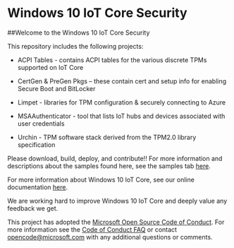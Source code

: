Windows 10 IoT Core Security
==============

##Welcome to the Windows 10 IoT Core Security

This repository includes the following projects:

* ACPI Tables - contains ACPI tables for the various discrete TPMs supported on IoT Core

* CertGen & PreGen Pkgs – these contain cert and setup info for enabling Secure Boot and BitLocker

* Limpet - libraries for TPM configuration & securely connecting to Azure

* MSAAuthenticator - tool that lists IoT hubs and devices associated with user credentials

* Urchin - TPM software stack derived from the TPM2.0 library specification


Please download, build, deploy, and contribute!!  For more information and descriptions about the samples found here, see the samples tab [here](http://ms-iot.github.io/content/en-US/win10/StartCoding.htm).

For more information about Windows 10 IoT Core, see our online documentation [here](http://windowsondevices.com).

We are working hard to improve Windows 10 IoT Core and deeply value any feedback we get.



This project has adopted the [Microsoft Open Source Code of Conduct](https://opensource.microsoft.com/codeofconduct/). For more information see the [Code of Conduct FAQ](https://opensource.microsoft.com/codeofconduct/faq/) or contact [opencode@microsoft.com](mailto:opencode@microsoft.com) with any additional questions or comments.
